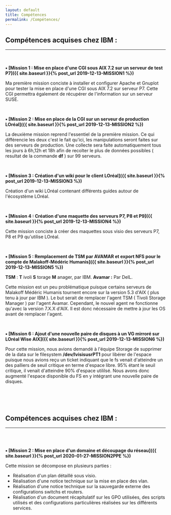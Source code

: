 ```yaml
---
layout: default
title: Compétences
permalink: /Compétences/
---
```


<h2>Compétences acquises chez IBM :</h2>
<hr />

<br/>
<br/>
<span><strong>▪ [Mission 1 : Mise en place d'une CGI sous AIX 7.2 sur un serveur de test P7]({{ site.baseurl }}{% post_url 2019-12-13-MISSION1 %})</strong></span>

Ma première mission conciste à installer et configurer Apache et Gnuplot pour tester la mise en place d'une CGI sous AIX 7.2 sur serveur P7. Cette CGI permettra également de récupérer de l'information sur un serveur SUSE.

&nbsp;


<span><strong>▪ [Mission 2 : Mise en place de la CGI sur un serveur de production LOréal]({{ site.baseurl }}{% post_url 2019-12-13-MISSION2 %})</strong></span>

La deuxième mission reprend l'essentiel de la première mission. Ce qui différencie les deux c'est le fait qu'ici, les manipulations seront faites sur des serveurs de production. Une collecte sera faite automatiquement tous les jours à 6h,12h et 18h afin de recolter le plus de données possibles ( resultat de la commande __df__ ) sur 99 serveurs. 

&nbsp;


<span><strong>▪ [Mission 3 : Création d'un wiki pour le client LOréal]({{ site.baseurl }}{% post_url 2019-12-13-MISSION3 %})</strong></span>

Création d'un wiki LOréal contenant différents guides autour de l'écosystème LOréal.


&nbsp;


<span><strong>▪ [Mission 4 : Création d'une maquette des serveurs P7, P8 et P9]({{ site.baseurl }}{% post_url 2019-12-13-MISSION4 %})</strong></span>

Cette mission conciste à créer des maquettes sous visio des serveurs P7, P8 et P9 qu'utilise LOréal.


&nbsp;


<span><strong>▪ [Mission 5 : Remplacement de TSM par AVAMAR et export NFS pour le compte de Malakoff-Médéric Humanis]({{ site.baseurl }}{% post_url 2019-12-13-MISSION5 %})</strong></span>

__TSM__ : __T__ ivoli __S__ torage __M__ anager, par IBM.
__Avamar :__ Par DelL.

Cette mission est un peu problématique puisque certains serveurs de Malakoff Médéric Humanis tournent encore sur la version 5.3 d'AIX ( plus tenu à jour par IBM ). Le but serait de remplacer l'agent TSM ( Tivoli Storage Manager ) par l'agent Avamar. Cependant, le nouvel agent ne fonctionne qu'avec la version 7.X.X d'AIX. Il est donc nécessaire de mettre à jour les OS avant de remplacer l'agent.


&nbsp;


<span><strong>▪ [Mission 6 : Ajout d'une nouvelle paire de disques à un VG mirroré sur LOréal Wise AIX]({{ site.baseurl }}{% post_url 2019-12-13-MISSION6 %})</strong></span>

Pour cette mission, nous avions demandé à l'équipe Storage de supprimer de la data sur le filesystem __/dev/lvisisusrPT1__ pour libérer de l'espace puisque nous avions reçu un ticket indiquant que le fs venait d'atteindre un des palliers de seuil critique en terme d'espace libre. 95% étant le seuil critique, il venait d'atteindre 90% d'espace utililsé. Nous avons donc augmenté l'espace disponible du FS en y intégrant une nouvelle paire de disques.

<br/>
<br/>
<br/>
<h2>Compétences acquises chez IBM :</h2>
<hr />

<br />
<br />

<span><strong>▪ [Mission 2 : Mise en place d'un domaine et découpage du réseau]({{ site.baseurl }}{% post_url 2020-01-27-MISSION2PPE %})</strong></span>

Cette mission se décompose en plusieurs parties : 
- Réalisation d'un plan détaillé sous visio.
- Réalisation d'une notice technique sur la mise en place des vlan.
- Réalisation d'une notice technique sur la sauvegarde externe des configurations switchs et routers.
- Réalisation d'un document récapitulatif sur les GPO utilisées, des scripts utilisés et des configurations particulières réalisées sur les différents services.

